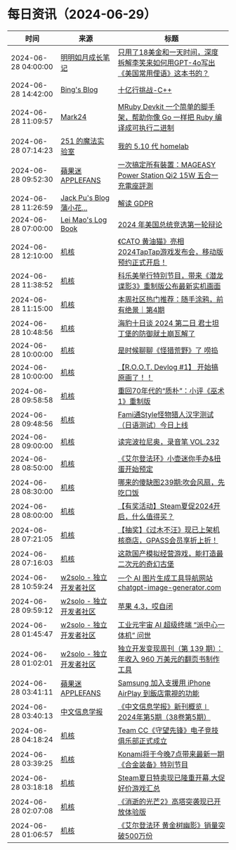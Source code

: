 ﻿# 每日资讯（2024-06-29）

|时间|来源|标题|
|---|---|---|
|2024-06-28 04:00:00|[明明如月成长笔记](https://lmmsoft.github.io/feed.atom)|[只用了18美金和一天时间，深度拆解李笑来如何用GPT-4o写出《美国常用俚语》这本书的？](https://lmmsoft.github.io//how_did_xiaolai_write_book_with_gpt4o/)|
|2024-06-28 14:42:00|[Bing's Blog](https://www.bbing.com.cn/index.xml)|[十亿行挑战-C++](https://imcbc.cn/202406/1brc-cpp/)|
|2024-06-28 11:09:57|[Mark24](https://mark24code.github.io/feed.xml)|[MRuby Devkit 一个简单的脚手架，帮助你像 Go 一样把 Ruby 编译成可执行二进制](https://mark24code.github.io/ruby/2024/06/28/MRuby-Devkit-%E4%B8%80%E4%B8%AA%E7%AE%80%E5%8D%95%E7%9A%84%E8%84%9A%E6%89%8B%E6%9E%B6-%E5%B8%AE%E5%8A%A9%E4%BD%A0%E5%83%8F-Go-%E4%B8%80%E6%A0%B7%E6%8A%8A-Ruby-%E7%BC%96%E8%AF%91%E6%88%90%E5%8F%AF%E6%89%A7%E8%A1%8C%E4%BA%8C%E8%BF%9B%E5%88%B6.html)|
|2024-06-28 07:14:23|[251 的魔法实验室](https://blog.251.sh/feed/)|[我的 5.10 代 homelab](https://blog.251.sh/my-5-gen-10-homelab)|
|2024-06-28 09:52:30|[蘋果迷 APPLEFANS](https://applefans.today/feed/)|[一次搞定所有裝置：MAGEASY Power Station Qi2 15W 五合一充電座評測](https://applefans.today/2024-06-mageasy-power-station-qi2-charging/)|
|2024-06-28 11:26:59|[Jack Pu's Blog 蒲小花...](https://www.jackpu.com/rss/)|[解读 GDPR](https://www.jackpu.com/jie-du-gdpr/)|
|2024-06-28 07:00:00|[Lei Mao's Log Book](https://leimao.github.io/atom.xml)|[2024 年美国总统竞选第一轮辩论](https://leimao.github.io/essay/2024%E5%B9%B4%E7%BE%8E%E5%9B%BD%E6%80%BB%E7%BB%9F%E7%AB%9E%E9%80%89%E7%AC%AC%E4%B8%80%E8%BD%AE%E8%BE%A9%E8%AE%BA/)|
|2024-06-28 12:10:00|[机核](https://www.gcores.com/rss)|[《CATO 黄油猫》亮相 2024TapTap游戏发布会，移动版预约正式开启！](https://www.gcores.com/articles/184064)|
|2024-06-28 11:38:52|[机核](https://www.gcores.com/rss)|[科乐美举行特别节目，带来《潜龙谍影3》重制版公布最新实机画面](https://www.gcores.com/articles/184221)|
|2024-06-28 11:15:00|[机核](https://www.gcores.com/rss)|[本周社区热门推荐：随手涂鸦，前有绝景｜第4期](https://www.gcores.com/articles/184212)|
|2024-06-28 10:48:56|[机核](https://www.gcores.com/rss)|[海豹十日谈 2024 第二日 君士坦丁堡的防御就土崩瓦解了](https://www.gcores.com/radios/184220)|
|2024-06-28 10:00:00|[机核](https://www.gcores.com/rss)|[是时候聊聊《怪猎荒野》了 唠捣](https://www.gcores.com/videos/184172)|
|2024-06-28 10:00:00|[机核](https://www.gcores.com/rss)|[【R.O.O.T. Devlog #1】 开始搞原画了！！](https://www.gcores.com/articles/183873)|
|2024-06-28 09:58:58|[机核](https://www.gcores.com/rss)|[重回70年代的“质朴”：小评《巫术 1》重制版](https://www.gcores.com/articles/184183)|
|2024-06-28 09:48:56|[机核](https://www.gcores.com/rss)|[Fami通Style怪物猎人汉字测试（日语测试）今日上线](https://www.gcores.com/articles/184214)|
|2024-06-28 09:00:00|[机核](https://www.gcores.com/rss)|[读完波拉尼奥，录音笔 VOL.232](https://www.gcores.com/radios/184209)|
|2024-06-28 08:50:00|[机核](https://www.gcores.com/rss)|[《艾尔登法环》小壶迷你手办&扭蛋开始预定](https://www.gcores.com/articles/184210)|
|2024-06-28 08:30:00|[机核](https://www.gcores.com/rss)|[哪来的傻缺图239期:吹会风扇，先吃口饭](https://www.gcores.com/articles/181541)|
|2024-06-28 08:00:00|[机核](https://www.gcores.com/rss)|[【有奖活动】Steam夏促2024开启，什么值得买？](https://www.gcores.com/articles/184203)|
|2024-06-28 07:21:05|[机核](https://www.gcores.com/rss)|[【抽奖】《过木不汪》现已上架机核商店，GPASS会员享折上折！](https://www.gcores.com/articles/184206)|
|2024-06-28 07:16:03|[机核](https://www.gcores.com/rss)|[这款国产模拟经营游戏，能打造最二次元的奇幻古堡](https://www.gcores.com/articles/184207)|
|2024-06-28 10:59:24|[w2solo - 独立开发者社区](https://w2solo.com/topics/feed)|[一个 AI 图片生成工具导航网站 chatgpt-image-generator.com](https://w2solo.com/topics/4731)|
|2024-06-28 09:59:12|[w2solo - 独立开发者社区](https://w2solo.com/topics/feed)|[苹果 4.3，哎自闭](https://w2solo.com/topics/4730)|
|2024-06-28 01:45:47|[w2solo - 独立开发者社区](https://w2solo.com/topics/feed)|[工业元宇宙 AI 超级终端 “派中心一体机” 问世](https://w2solo.com/topics/4729)|
|2024-06-28 01:02:01|[w2solo - 独立开发者社区](https://w2solo.com/topics/feed)|[独立开发变现周刊（第 139 期）：年收入 960 万美元的翻页书制作工具](https://w2solo.com/topics/4728)|
|2024-06-28 03:41:11|[蘋果迷 APPLEFANS](https://applefans.today/feed/)|[Samsung 加入支援用 iPhone AirPlay 到飯店電視的功能](https://applefans.today/20254-06-samsung-airplay-hotel-room-tvs/)|
|2024-06-28 03:40:13|[中文信息学报](https://feedpress.me/wx-jcip1986)|[《中文信息学报》新刊概览∣ 2024年第5期（38卷第5期）](http://mp.weixin.qq.com/s?__biz=MzI2NjY1NDE3MQ%3D%3D&mid=2247485661&idx=1&sn=e6b7561c703bd9fc6c415b63aa585a79)|
|2024-06-28 04:18:24|[机核](https://www.gcores.com/rss)|[Team CC《守望先锋》电子竞技俱乐部正式成立](https://www.gcores.com/articles/184200)|
|2024-06-28 03:39:25|[机核](https://www.gcores.com/rss)|[Konami将于今晚7点带来最新一期《合金装备》特别节目](https://www.gcores.com/articles/184197)|
|2024-06-28 03:18:18|[机核](https://www.gcores.com/rss)|[Steam夏日特卖现已隆重开幕,大促好价游戏汇总](https://www.gcores.com/articles/184192)|
|2024-06-28 02:07:08|[机核](https://www.gcores.com/rss)|[《消逝的光芒2》高塔突袭现已开放体验版](https://www.gcores.com/articles/184187)|
|2024-06-28 01:06:57|[机核](https://www.gcores.com/rss)|[《艾尔登法环 黄金树幽影》销量突破500万份](https://www.gcores.com/articles/184185)|
